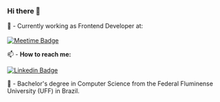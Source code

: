 ### Hi there 👋

💼 - Currently working as Frontend Developer at:
<br/><br/>
[![Meetime Badge](https://meetime.com.br/wp-content/uploads/2021/07/logo-meetime.png)](https://www.meetime.com.br/)
<br/>

📫 - <b>How to reach me:</b> <br/>

[![Linkedin Badge](https://img.shields.io/badge/%20-LinkedIn-blue?style=for-the-badge&logo=linkedin)](https://www.linkedin.com/in/helio-almeida-b832a3160/)

📓 - Bachelor's degree in Computer Science from the Federal Fluminense University (UFF) in Brazil.



